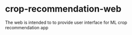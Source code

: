 # crop-recommendation-web
The web is intended to to provide user interface for ML crop recommendation app 
